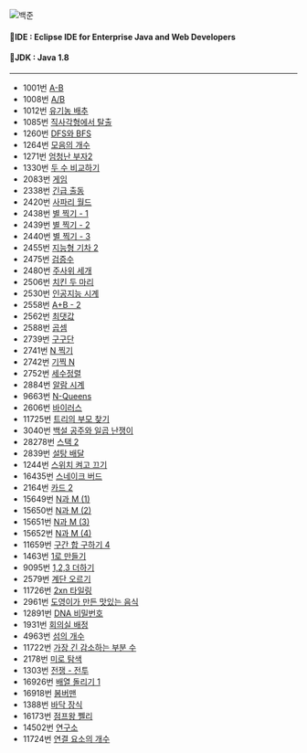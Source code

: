 ![백준](https://github.com/user-attachments/assets/3817fc56-3134-49a4-914b-00b9d4c19c53)

#### 🚩IDE : Eclipse IDE for Enterprise Java and Web Developers
#### 🚩JDK : Java 1.8

---

- 1001번 [A-B](https://github.com/HOONSSAC/coding-test-java/blob/main/src/Baekjoon_1001.java)
- 1008번 [A/B](https://github.com/HOONSSAC/coding-test-java/blob/main/src/Baekjoon_1008.java)
- 1012번 [유기농 배추](https://github.com/HOONSSAC/coding-test-java/blob/main/src/Baekjoon_1012.java)
- 1085번 [직사각형에서 탈출](https://github.com/HOONSSAC/coding-test-java/blob/main/src/Baekjoon_1085.java)
- 1260번 [DFS와 BFS](https://github.com/HOONSSAC/coding-test-java/blob/main/src/Baekjoon_1260.java)
- 1264번 [모음의 개수](https://github.com/HOONSSAC/coding-test-java/blob/main/src/Baekjoon_1264.java)
- 1271번 [엄청난 부자2](https://github.com/HOONSSAC/coding-test-java/blob/main/src/Baekjoon_1271.java)
- 1330번 [두 수 비교하기](https://github.com/HOONSSAC/coding-test-java/blob/main/src/Baekjoon_1330.java)
- 2083번 [게임](https://github.com/HOONSSAC/coding-test-java/blob/main/src/Baekjoon_2083.java)
- 2338번 [긴급 출동](https://github.com/HOONSSAC/coding-test-java/blob/main/src/Baekjoon_2338.java)
- 2420번 [사파리 월드](https://github.com/HOONSSAC/coding-test-java/blob/main/src/Baekjoon_2420.java)
- 2438번 [별 찍기 - 1](https://github.com/HOONSSAC/coding-test-java/blob/main/src/Baekjoon_2438.java)
- 2439번 [별 찍기 - 2](https://github.com/HOONSSAC/coding-test-java/blob/main/src/Baekjoon_2439.java)
- 2440번 [별 찍기 - 3](https://github.com/HOONSSAC/coding-test-java/blob/main/src/Baekjoon_2440.java)
- 2455번 [지능형 기차 2](https://github.com/HOONSSAC/coding-test-java/blob/main/src/Baekjoon_2445.java)
- 2475번 [검증수](https://github.com/HOONSSAC/coding-test-java/blob/main/src/Baekjoon_2475.java)
- 2480번 [주사위 세개](https://github.com/HOONSSAC/coding-test-java/blob/main/src/Baekjoon_2480.java)
- 2506번 [치킨 두 마리](https://github.com/HOONSSAC/coding-test-java/blob/main/src/Baekjoon_2506.java)
- 2530번 [인공지능 시계](https://github.com/HOONSSAC/coding-test-java/blob/main/src/Baekjoon_2530.java)
- 2558번 [A+B - 2](https://github.com/HOONSSAC/coding-test-java/blob/main/src/Baekjoon_2558.java)
- 2562번 [최댓값](https://github.com/HOONSSAC/coding-test-java/blob/main/src/Baekjoon_2562.java)
- 2588번 [곱셈](https://github.com/HOONSSAC/coding-test-java/blob/main/src/Baekjoon_2588.java)
- 2739번 [구구단](https://github.com/HOONSSAC/coding-test-java/blob/main/src/Baekjoon_2739.java)
- 2741번 [N 찍기](https://github.com/HOONSSAC/coding-test-java/blob/main/src/Baekjoon_2741.java)
- 2742번 [기찍 N](https://github.com/HOONSSAC/coding-test-java/blob/main/src/Baekjoon_2742.java)
- 2752번 [세수정렬](https://github.com/HOONSSAC/coding-test-java/blob/main/src/Baekjoon_2752.java)
- 2884번 [알람 시계](https://github.com/HOONSSAC/coding-test-java/blob/main/src/Baekjoon_2884.java)
- 9663번 [N-Queens](https://velog.io/@b1uesoda/%EB%B0%B1%EC%A4%80-9663%EB%B2%88-%EB%AC%B8%EC%A0%9C-N-Queen)
- 2606번 [바이러스](https://github.com/HOONSSAC/coding-test-java/blob/main/src/Baekjoon_2606.java)
- 11725번 [트리의 부모 찾기](https://github.com/HOONSSAC/coding-test-java/blob/main/src/Baekjoon_11725.java)
- 3040번 [백설 공주와 일곱 난쟁이](https://github.com/HOONSSAC/coding-test-java/blob/main/src/Baekjoon_3040.java)
- 28278번 [스택 2](https://github.com/HOONSSAC/coding-test-java/blob/main/src/Baekjoon_28278.java)
- 2839번 [설탕 배달](https://github.com/HOONSSAC/coding-test-java/blob/main/src/Baekjoon_2839.java)
- 1244번 [스위치 켜고 끄기](https://github.com/HOONSSAC/coding-test-java/blob/main/src/Baekjoon_1244.java)
- 16435번 [스네이크 버드](https://github.com/HOONSSAC/coding-test-java/blob/main/src/Baekjoon_16435.java)
- 2164번 [카드 2](https://github.com/HOONSSAC/coding-test-java/blob/main/src/Baekjoon_2164.java)
- 15649번 [N과 M (1)](https://github.com/HOONSSAC/coding-test-java/blob/main/src/Baekjoon_15649.java)
- 15650번 [N과 M (2)](https://github.com/HOONSSAC/coding-test-java/blob/main/src/Baekjoon_15650.java)
- 15651번 [N과 M (3)](https://github.com/HOONSSAC/coding-test-java/blob/main/src/Baekjoon_15651.java)
- 15652번 [N과 M (4)](https://github.com/HOONSSAC/coding-test-java/blob/main/src/Baekjoon_15652.java)
- 11659번 [구간 합 구하기 4](https://github.com/HOONSSAC/coding-test-java/blob/main/src/Baekjoon_11659.java)
- 1463번 [1로 만들기](https://github.com/HOONSSAC/coding-test-java/blob/main/src/Baekjoon_1463.java)
- 9095번 [1,2,3 더하기](https://github.com/HOONSSAC/coding-test-java/blob/main/src/Baekjoon_9095.java)
- 2579번 [계단 오르기](https://github.com/HOONSSAC/coding-test-java/blob/main/src/Baekjoon_2579.java)
- 11726번 [2xn 타일링](https://github.com/HOONSSAC/coding-test-java/blob/main/src/Baekjoon_11726.java)
- 2961번 [도영이가 만든 맛있는 음식](https://github.com/HOONSSAC/coding-test-java/blob/main/src/Baekjoon_2961.java)
- 12891번 [DNA 비밀번호](https://github.com/HOONSSAC/coding-test-java/blob/main/src/Baekjoon_12891.java)
- 1931번 [회의실 배정](https://github.com/HOONSSAC/coding-test-java/blob/main/src/Baekjoon_1931.java)
- 4963번 [섬의 개수](https://github.com/HOONSSAC/coding-test-java/blob/main/src/Baekjoon_4963.java)
- 11722번 [가장 긴 감소하는 부분 수](https://github.com/HOONSSAC/coding-test-java/blob/main/src/Baekjoon_11722.java)
- 2178번 [미로 탐색](https://github.com/HOONSSAC/coding-test-java/blob/main/src/Baekjoon_2178.java)
- 1303번 [전쟁 - 전투](https://github.com/HOONSSAC/coding-test-java/blob/main/src/Baekjoon_1303.java)
- 16926번 [배열 돌리기 1](https://github.com/HOONSSAC/coding-test-java/blob/main/src/Baekjoon_16926.java)
- 16918번 [봄버맨](https://github.com/HOONSSAC/coding-test-java/blob/main/src/Baekjoon_16918.java)
- 1388번 [바닥 장식](https://github.com/HOONSSAC/coding-test-java/blob/main/src/Baekjoon_1388.java)
- 16173번 [점프왕 쩰리](https://github.com/HOONSSAC/coding-test-java/blob/main/src/Baekjoon_16173.java)
- 14502번 [연구소](https://github.com/HOONSSAC/coding-test-java/blob/main/src/Baekjoon_14502.java)
- 11724번 [연결 요소의 개수](https://github.com/HOONSSAC/coding-test-java/blob/main/src/Baekjoon_11724.java)
